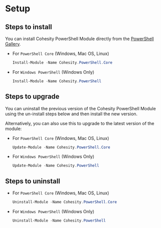 # Setup

## Steps to install

You can install Cohesity PowerShell Module directly from the [PowerShell Gallery](https://www.powershellgallery.com/packages?q=cohesity).

* For `PowerShell Core` (Windows, Mac OS, Linux)

  ```powershell
  Install-Module -Name Cohesity.PowerShell.Core
  ```
* For `Windows PowerShell` (Windows Only)

  ```powershell
  Install-Module -Name Cohesity.PowerShell
  ```


## Steps to upgrade

You can uninstall the previous version of the Cohesity PowerShell Module using the un-install steps below and then install the new version.

Alternatively, you can also use this to upgrade to the latest version of the module:

* For `PowerShell Core` (Windows, Mac OS, Linux)

  ```powershell
  Update-Module -Name Cohesity.PowerShell.Core
  ```
* For `Windows PowerShell` (Windows Only)

  ```powershell
  Update-Module -Name Cohesity.PowerShell
  

## Steps to uninstall

* For `PowerShell Core` (Windows, Mac OS, Linux)

  ```powershell
  Uninstall-Module -Name Cohesity.PowerShell.Core
  ```
* For `Windows PowerShell` (Windows Only)

  ```powershell
  Uninstall-Module -Name Cohesity.PowerShell
  ```
